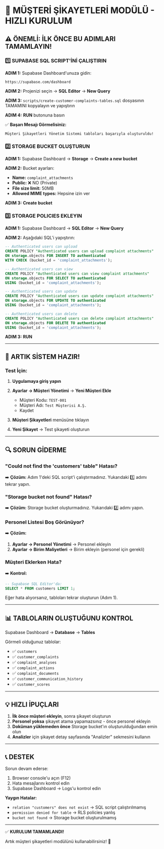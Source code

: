 # 🚀 MÜŞTERİ ŞİKAYETLERİ MODÜLÜ - HIZLI KURULUM

## ⚠️ ÖNEMLİ: İLK ÖNCE BU ADIMLARI TAMAMLAYIN!

### 1️⃣ SUPABASE SQL SCRIPT'İNİ ÇALIŞTIRIN

**ADIM 1:** Supabase Dashboard'unuza gidin:
```
https://supabase.com/dashboard
```

**ADIM 2:** Projenizi seçin → **SQL Editor** → **New Query**

**ADIM 3:** `scripts/create-customer-complaints-tables.sql` dosyasının TAMAMINI kopyalayın ve yapıştırın

**ADIM 4:** **RUN** butonuna basın

✅ **Başarı Mesajı Görmelisiniz:**
```
Müşteri Şikayetleri Yönetim Sistemi tabloları başarıyla oluşturuldu!
```

### 2️⃣ STORAGE BUCKET OLUŞTURUN

**ADIM 1:** Supabase Dashboard → **Storage** → **Create a new bucket**

**ADIM 2:** Bucket ayarları:
- **Name:** `complaint_attachments`
- **Public:** ❌ NO (Private)
- **File size limit:** 50MB
- **Allowed MIME types:** Hepsine izin ver

**ADIM 3:** **Create bucket**

### 3️⃣ STORAGE POLICIES EKLEYIN

**ADIM 1:** Supabase Dashboard → **SQL Editor** → **New Query**

**ADIM 2:** Aşağıdaki SQL'i yapıştırın:

```sql
-- Authenticated users can upload
CREATE POLICY "Authenticated users can upload complaint attachments" 
ON storage.objects FOR INSERT TO authenticated 
WITH CHECK (bucket_id = 'complaint_attachments');

-- Authenticated users can view
CREATE POLICY "Authenticated users can view complaint attachments" 
ON storage.objects FOR SELECT TO authenticated 
USING (bucket_id = 'complaint_attachments');

-- Authenticated users can update
CREATE POLICY "Authenticated users can update complaint attachments" 
ON storage.objects FOR UPDATE TO authenticated 
USING (bucket_id = 'complaint_attachments');

-- Authenticated users can delete
CREATE POLICY "Authenticated users can delete complaint attachments" 
ON storage.objects FOR DELETE TO authenticated 
USING (bucket_id = 'complaint_attachments');
```

**ADIM 3:** **RUN**

---

## 🎯 ARTIK SİSTEM HAZIR!

### Test İçin:

1. **Uygulamaya giriş yapın**
2. **Ayarlar → Müşteri Yönetimi** → **Yeni Müşteri Ekle**
   - Müşteri Kodu: `TEST-001`
   - Müşteri Adı: `Test Müşterisi A.Ş.`
   - Kaydet

3. **Müşteri Şikayetleri** menüsüne tıklayın
4. **Yeni Şikayet** → Test şikayeti oluşturun

---

## 🔍 SORUN GİDERME

### "Could not find the 'customers' table" Hatası?
➡️ **Çözüm:** Adım 1'deki SQL script'i çalıştırmadınız. Yukarıdaki 1️⃣ adımı tekrar yapın.

### "Storage bucket not found" Hatası?
➡️ **Çözüm:** Storage bucket oluşturmadınız. Yukarıdaki 2️⃣ adımı yapın.

### Personel Listesi Boş Görünüyor?
➡️ **Çözüm:** 
1. **Ayarlar → Personel Yönetimi** → Personel ekleyin
2. **Ayarlar → Birim Maliyetleri** → Birim ekleyin (personel için gerekli)

### Müşteri Eklerken Hata?
➡️ **Kontrol:**
```sql
-- Supabase SQL Editor'da:
SELECT * FROM customers LIMIT 1;
```
Eğer hata alıyorsanız, tabloları tekrar oluşturun (Adım 1).

---

## 📊 TABLOLARIN OLUŞTUĞUNU KONTROL

Supabase Dashboard → **Database** → **Tables**

Görmeli olduğunuz tablolar:
- ✅ `customers`
- ✅ `customer_complaints`
- ✅ `complaint_analyses`
- ✅ `complaint_actions`  
- ✅ `complaint_documents`
- ✅ `customer_communication_history`
- ✅ `customer_scores`

---

## 💡 HIZLI İPUÇLARI

1. **İlk önce müşteri ekleyin**, sonra şikayet oluşturun
2. **Personel yoksa** şikayet atama yapamazsınız - önce personel ekleyin
3. **Doküman yüklemeden önce** Storage bucket'ın oluşturulduğundan emin olun
4. **Analizler** için şikayet detay sayfasında "Analizler" sekmesini kullanın

---

## 📞 DESTEK

Sorun devam ederse:
1. Browser console'u açın (F12)
2. Hata mesajlarını kontrol edin
3. Supabase Dashboard → Logs'u kontrol edin

**Yaygın Hatalar:**
- `relation "customers" does not exist` → SQL script çalıştırılmamış
- `permission denied for table` → RLS policies yanlış
- `bucket not found` → Storage bucket oluşturulmamış

---

✅ **KURULUM TAMAMLANDI!**

Artık müşteri şikayetleri modülünü kullanabilirsiniz! 🎉

